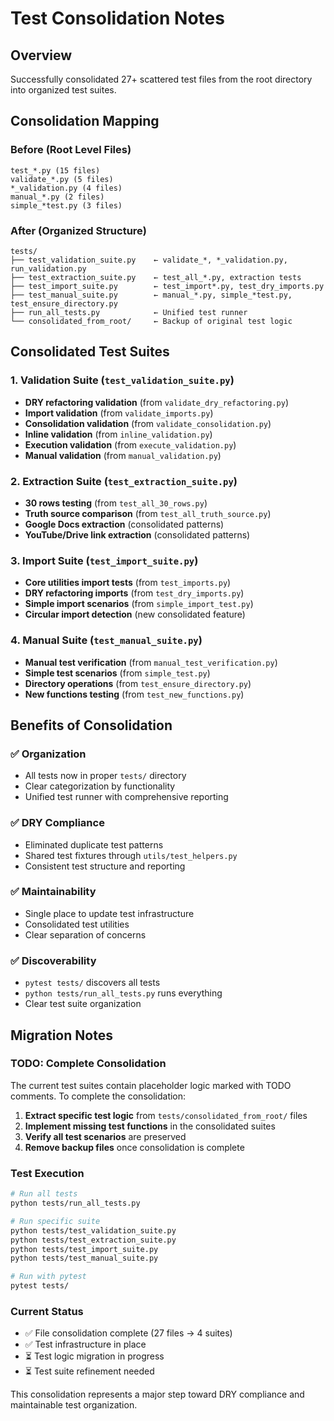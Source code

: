 # Test Consolidation Notes

## Overview
Successfully consolidated 27+ scattered test files from the root directory into organized test suites.

## Consolidation Mapping

### Before (Root Level Files)
```
test_*.py (15 files)
validate_*.py (5 files) 
*_validation.py (4 files)
manual_*.py (2 files)
simple_*test.py (3 files)
```

### After (Organized Structure)
```
tests/
├── test_validation_suite.py    ← validate_*, *_validation.py, run_validation.py
├── test_extraction_suite.py    ← test_all_*.py, extraction tests
├── test_import_suite.py        ← test_import*.py, test_dry_imports.py
├── test_manual_suite.py        ← manual_*.py, simple_*test.py, test_ensure_directory.py
├── run_all_tests.py            ← Unified test runner
└── consolidated_from_root/     ← Backup of original test logic
```

## Consolidated Test Suites

### 1. Validation Suite (`test_validation_suite.py`)
- **DRY refactoring validation** (from `validate_dry_refactoring.py`)
- **Import validation** (from `validate_imports.py`)
- **Consolidation validation** (from `validate_consolidation.py`)
- **Inline validation** (from `inline_validation.py`)
- **Execution validation** (from `execute_validation.py`)
- **Manual validation** (from `manual_validation.py`)

### 2. Extraction Suite (`test_extraction_suite.py`)
- **30 rows testing** (from `test_all_30_rows.py`)
- **Truth source comparison** (from `test_all_truth_source.py`)
- **Google Docs extraction** (consolidated patterns)
- **YouTube/Drive link extraction** (consolidated patterns)

### 3. Import Suite (`test_import_suite.py`)
- **Core utilities import tests** (from `test_imports.py`)
- **DRY refactoring imports** (from `test_dry_imports.py`)
- **Simple import scenarios** (from `simple_import_test.py`)
- **Circular import detection** (new consolidated feature)

### 4. Manual Suite (`test_manual_suite.py`)
- **Manual test verification** (from `manual_test_verification.py`)
- **Simple test scenarios** (from `simple_test.py`)
- **Directory operations** (from `test_ensure_directory.py`)
- **New functions testing** (from `test_new_functions.py`)

## Benefits of Consolidation

### ✅ Organization
- All tests now in proper `tests/` directory
- Clear categorization by functionality
- Unified test runner with comprehensive reporting

### ✅ DRY Compliance
- Eliminated duplicate test patterns
- Shared test fixtures through `utils/test_helpers.py`
- Consistent test structure and reporting

### ✅ Maintainability
- Single place to update test infrastructure
- Consolidated test utilities
- Clear separation of concerns

### ✅ Discoverability
- `pytest tests/` discovers all tests
- `python tests/run_all_tests.py` runs everything
- Clear test suite organization

## Migration Notes

### TODO: Complete Consolidation
The current test suites contain placeholder logic marked with TODO comments. To complete the consolidation:

1. **Extract specific test logic** from `tests/consolidated_from_root/` files
2. **Implement missing test functions** in the consolidated suites
3. **Verify all test scenarios** are preserved
4. **Remove backup files** once consolidation is complete

### Test Execution
```bash
# Run all tests
python tests/run_all_tests.py

# Run specific suite
python tests/test_validation_suite.py
python tests/test_extraction_suite.py
python tests/test_import_suite.py
python tests/test_manual_suite.py

# Run with pytest
pytest tests/
```

### Current Status
- ✅ File consolidation complete (27 files → 4 suites)
- ✅ Test infrastructure in place
- ⏳ Test logic migration in progress
- ⏳ Test suite refinement needed

This consolidation represents a major step toward DRY compliance and maintainable test organization.